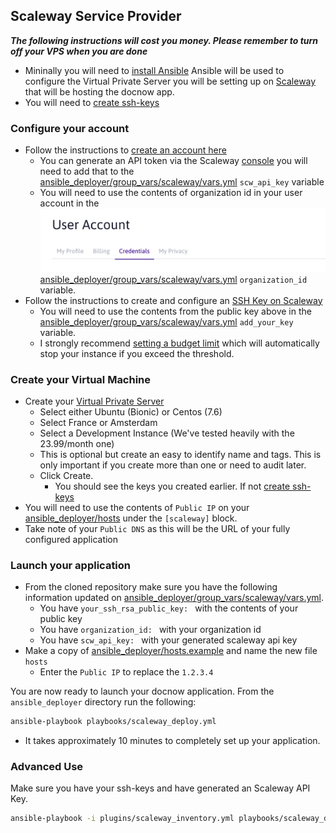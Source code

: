 ## Scaleway Service Provider

***The following instructions will cost you money. Please remember to turn off your VPS when you are done***

* Mininally you will need to [install Ansible](https://docs.ansible.com/ansible/latest/installation_guide/intro_installation.html) Ansible will be used to configure the Virtual Private Server you will be setting up on [Scaleway](https://www.scaleway.com/en/) that will be hosting the docnow app.
* You will need to [create ssh-keys](https://www.scaleway.com/en/docs/configure-new-ssh-key/)

### Configure your account

* Follow the instructions to [create an account here](https://www.scaleway.com/en/docs/create-your-scaleway-account/)
  * You can generate an API token via the Scaleway [console](https://cloud.scaleway.com/#/credentials) you will need to add that to the [ansible_deployer/group_vars/scaleway/vars.yml](ansible_deployer/group_vars/scaleway/vars.yml) `scw_api_key` variable
  * You will need to use the contents of organization id in your user account in the ![alt text](images/scaleway_org_credentials.png "scaleway organization credentials") [ansible_deployer/group_vars/scaleway/vars.yml](ansible_deployer/group_vars/scaleway/vars.yml) `organization_id` variable.
* Follow the instructions to create and configure an [SSH Key on Scaleway](https://www.scaleway.com/en/docs/configure-new-ssh-key/)
  * You will need to use the contents from the public key above in the [ansible_deployer/group_vars/scaleway/vars.yml](ansible_deployer/group_vars/scaleway/vars.yml) `add_your_key` variable.
  * I strongly recommend [setting a budget limit](https://console.scaleway.com/account/billing) which will automatically stop your instance if you exceed the threshold.


### Create your Virtual Machine

* Create your [Virtual Private Server](https://console.scaleway.com/instance/servers)
  * Select either Ubuntu (Bionic) or Centos (7.6)
  * Select France or Amsterdam
  * Select a Development Instance (We've tested heavily with the 23.99/month one)
  * This is optional but create an easy to identify name and tags. This is only important if you create more than one or need to audit later. 
  * Click Create.
    * You should see the keys you created earlier. If not [create ssh-keys](https://www.scaleway.com/en/docs/configure-new-ssh-key/)
*  You will need to use the contents of `Public IP` on your [ansible_deployer/hosts](ansible_deployer/hosts) under the `[scaleway]` block. 
  * Take note of your `Public DNS` as this will be the URL of your fully configured application


### Launch your application

* From the cloned repository make sure you have the following information updated on [ansible_deployer/group_vars/scaleway/vars.yml](ansible_deployer/group_vars/scaleway/vars.yml). 
  * You have `your_ssh_rsa_public_key: ` with the contents of your public key
  * You have `organization_id: ` with your organization id
  * You have `scw_api_key: ` with your generated scaleway api key
* Make a copy of [ansible_deployer/hosts.example](ansible_deployer/hosts.example) and name the new file `hosts`
  * Enter the `Public IP` to replace the `1.2.3.4`

You are now ready to launch your docnow application. From the `ansible_deployer` directory run the following:

```bash
ansible-playbook playbooks/scaleway_deploy.yml
```

* It takes approximately 10 minutes to completely set up your application.

### Advanced Use

Make sure you have your ssh-keys and have generated an Scaleway API Key. 

```bash
ansible-playbook -i plugins/scaleway_inventory.yml playbooks/scaleway_deploy.yml
```
